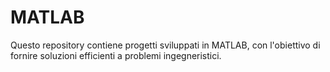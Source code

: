 # MATLAB

Questo repository contiene progetti sviluppati in MATLAB, con l'obiettivo di fornire soluzioni efficienti a problemi ingegneristici.
